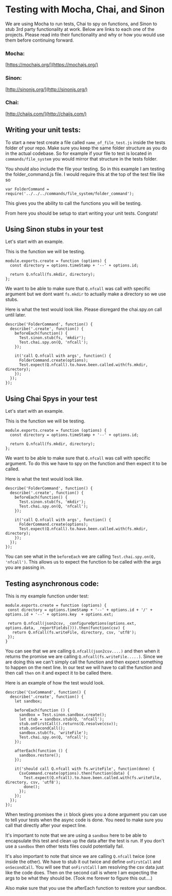 # Testing with Mocha, Chai, and Sinon

We are using Mocha to run tests, Chai to spy on functions, and Sinon to stub 3rd party functionality at work.  Below are links to each one of the projects.  Please read into their functionality and why or how you would use them before continuing forward.

### Mocha: 
[https://mochajs.org/](https://mochajs.org/)

### Sinon:
[http://sinonjs.org/](http://sinonjs.org/)

### Chai:
[http://chaijs.com/](http://chaijs.com/)

## Writing your unit tests:
  To start a new test create a file called `name_of_file_test.js` inside the tests folder of your repo.  Make sure you keep the same folder structure as you do in the actual codebase.  So for example if your file to test is located in `commands/file_system` you would mirror that structure in the tests folder.

You should also include the file your testing.  So in this example I am testing the folder_command.js file.  I would require this at the top of the test file like so 

`var FolderCommand = require('../../../commands/file_system/folder_command');`  

This gives you the ability to call the functions you will be testing.

  From here you should be setup to start writing your unit tests. Congrats!

## Using Sinon stubs in your test
Let's start with an example.

This is the function we will be testing.

    module.exports.create = function (options) {
      const directory = options.timeStamp + '--' + options.id;

      return Q.nfcall(fs.mkdir, directory);
    };

We want to be able to make sure that `Q.nfcall` was call with specific argument but we dont want `fs.mkdir` to actually make a directory so we use stubs.

Here is what the test would look like. Please disregard the chai.spy.on call until later.

    describe('FolderCommand', function() {
      describe('.create', function() {
        beforeEach(function() {
          Test.sinon.stub(fs, 'mkdir');
          Test.chai.spy.on(Q, 'nfcall');
        });

        it('call Q.nfcall with args', function() {
          FolderCommand.create(options);
          Test.expect(Q.nfcall).to.have.been.called.with(fs.mkdir, directory);
        });
      });
    });

## Using Chai Spys in your test
Let's start with an example.

This is the function we will be testing.

    module.exports.create = function (options) {
      const directory = options.timeStamp + '--' + options.id;

      return Q.nfcall(fs.mkdir, directory);
    };

We want to be able to make sure that `Q.nfcall` was call with specific argument.  To do this we have to spy on the function and then expect it to be called.

Here is what the test would look like.

    describe('FolderCommand', function() {
      describe('.create', function() {
        beforeEach(function() {
          Test.sinon.stub(fs, 'mkdir');
          Test.chai.spy.on(Q, 'nfcall');
        });

        it('call Q.nfcall with args', function() {
          FolderCommand.create(options);
          Test.expect(Q.nfcall).to.have.been.called.with(fs.mkdir, directory);
        });
      });
    });

You can see what in the `beforeEach` we are calling `Test.chai.spy.on(Q, 'nfcall')`.  This allows us to expect the function to be called with the args you are passing in.

## Testing asynchronous code:

This is my example function under test:


    module.exports.create = function (options) {
     const directory = options.timeStamp + '--' + options.id + '/' + options.id + '--' + options.key  + options.ext;

     return Q.nfcall(json2csv, _configureOptions(options.ext, options.data, _reportFields())).then(function(csv) {
       return Q.nfcall(fs.writeFile, directory, csv, 'utf8');
     });
    }

You can see that we are calling `Q.nfcall(json2csv....)` and then when it returns the promise we are calling `Q.nfcall(fs.writeFile.....)`.  Since we are doing this we can't simply call the function and then expect something to happen on the next line.  In our test we will have to call the function and then call `then` on it and expect it to be called there.

Here is an example of how the test would look.

    describe('CsvCommand', function() {
      describe('.create', function() {
        let sandbox;

        beforeEach(function () {
          sandbox = Test.sinon.sandbox.create();
          let stub = sandbox.stub(Q, 'nfcall');
          stub.onFirstCall().returns(Q.resolve(csv));
          stub.onSecondCall();
          sandbox.stub(fs, 'writeFile');
          Test.chai.spy.on(Q, 'nfcall');
        });

        afterEach(function () {
          sandbox.restore();
        });

        it('should call Q.nfcall with fs.writeFile', function(done) {
          CsvCommand.create(options).then(function(data) {
            Test.expect(Q.nfcall).to.have.been.called.with(fs.writeFile, directory, csv, 'utf8');
            done();
          });
        });
      });
    });

When testing promises the `it` block gives you a done argument you can use to tell your tests when the async code is done.  You need to make sure you call that directly after your expect line.

It's important to note that we are using a `sandbox` here to be able to encapsulate this test and clean up the data after the test is run.  If you don't use a `sandbox` then other tests files could potentially fail.

It's also important to note that since we are calling `Q.nfcall` twice (one inside the other).  We have to stub it out twice and define `onFirstCall` and `onSecondCall`.  You will see that `onFirstCall` I am resolving the csv data just like the code does.  Then on the second call is where I am expecting the args to be what they should be. (Took me forever to figure this out....)

Also make sure that you use the afterEach function to restore your sandbox.
